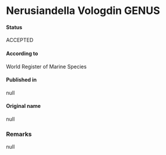 # Nerusiandella Vologdin GENUS

#### Status
ACCEPTED

#### According to
World Register of Marine Species

#### Published in
null

#### Original name
null

### Remarks
null